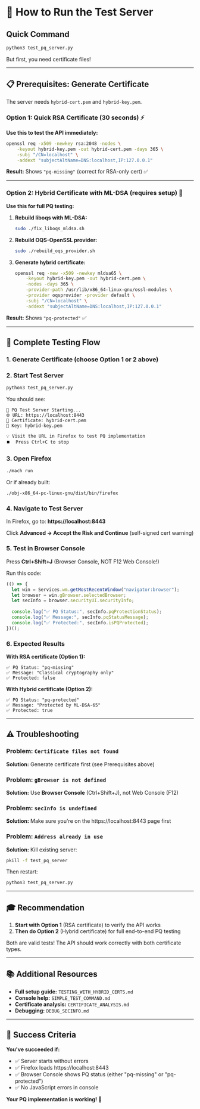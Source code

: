 # 🚀 How to Run the Test Server

## Quick Command

```bash
python3 test_pq_server.py
```

But first, you need certificate files!

---

## 📋 Prerequisites: Generate Certificate

The server needs `hybrid-cert.pem` and `hybrid-key.pem`.

### Option 1: Quick RSA Certificate (30 seconds) ⚡

**Use this to test the API immediately:**

```bash
openssl req -x509 -newkey rsa:2048 -nodes \
    -keyout hybrid-key.pem -out hybrid-cert.pem -days 365 \
    -subj "/CN=localhost" \
    -addext "subjectAltName=DNS:localhost,IP:127.0.0.1"
```

**Result:** Shows `"pq-missing"` (correct for RSA-only cert) ✅

---

### Option 2: Hybrid Certificate with ML-DSA (requires setup) 🔐

**Use this for full PQ testing:**

1. **Rebuild liboqs with ML-DSA:**
   ```bash
   sudo ./fix_liboqs_mldsa.sh
   ```

2. **Rebuild OQS-OpenSSL provider:**
   ```bash
   sudo ./rebuild_oqs_provider.sh
   ```

3. **Generate hybrid certificate:**
   ```bash
   openssl req -new -x509 -newkey mldsa65 \
       -keyout hybrid-key.pem -out hybrid-cert.pem \
       -nodes -days 365 \
       -provider-path /usr/lib/x86_64-linux-gnu/ossl-modules \
       -provider oqsprovider -provider default \
       -subj "/CN=localhost" \
       -addext "subjectAltName=DNS:localhost,IP:127.0.0.1"
   ```

**Result:** Shows `"pq-protected"` ✅

---

## 🎯 Complete Testing Flow

### 1. Generate Certificate (choose Option 1 or 2 above)

### 2. Start Test Server

```bash
python3 test_pq_server.py
```

You should see:
```
🚀 PQ Test Server Starting...
🌐 URL: https://localhost:8443
📜 Certificate: hybrid-cert.pem
🔑 Key: hybrid-key.pem

💡 Visit the URL in Firefox to test PQ implementation
⏹️  Press Ctrl+C to stop
```

### 3. Open Firefox

```bash
./mach run
```

Or if already built:
```bash
./obj-x86_64-pc-linux-gnu/dist/bin/firefox
```

### 4. Navigate to Test Server

In Firefox, go to: **https://localhost:8443**

Click **Advanced → Accept the Risk and Continue** (self-signed cert warning)

### 5. Test in Browser Console

Press **Ctrl+Shift+J** (Browser Console, NOT F12 Web Console!)

Run this code:
```javascript
(() => {
  let win = Services.wm.getMostRecentWindow("navigator:browser");
  let browser = win.gBrowser.selectedBrowser;
  let secInfo = browser.securityUI.securityInfo;
  
  console.log("✅ PQ Status:", secInfo.pqProtectionStatus);
  console.log("✅ Message:", secInfo.pqStatusMessage);
  console.log("✅ Protected:", secInfo.isPQProtected);
})();
```

### 6. Expected Results

**With RSA certificate (Option 1):**
```
✅ PQ Status: "pq-missing"
✅ Message: "Classical cryptography only"
✅ Protected: false
```

**With Hybrid certificate (Option 2):**
```
✅ PQ Status: "pq-protected"
✅ Message: "Protected by ML-DSA-65"
✅ Protected: true
```

---

## ⚠️ Troubleshooting

### Problem: `Certificate files not found`

**Solution:** Generate certificate first (see Prerequisites above)

### Problem: `gBrowser is not defined`

**Solution:** Use **Browser Console** (Ctrl+Shift+J), not Web Console (F12)

### Problem: `secInfo is undefined`

**Solution:** Make sure you're on the https://localhost:8443 page first

### Problem: `Address already in use`

**Solution:** Kill existing server:
```bash
pkill -f test_pq_server
```

Then restart:
```bash
python3 test_pq_server.py
```

---

## 🎓 Recommendation

1. **Start with Option 1** (RSA certificate) to verify the API works
2. **Then do Option 2** (Hybrid certificate) for full end-to-end PQ testing

Both are valid tests! The API should work correctly with both certificate types.

---

## 📚 Additional Resources

- **Full setup guide:** `TESTING_WITH_HYBRID_CERTS.md`
- **Console help:** `SIMPLE_TEST_COMMAND.md`
- **Certificate analysis:** `CERTIFICATE_ANALYSIS.md`
- **Debugging:** `DEBUG_SECINFO.md`

---

## 🎉 Success Criteria

**You've succeeded if:**
- ✅ Server starts without errors
- ✅ Firefox loads https://localhost:8443
- ✅ Browser Console shows PQ status (either "pq-missing" or "pq-protected")
- ✅ No JavaScript errors in console

**Your PQ implementation is working!** 🚀

